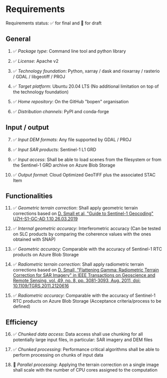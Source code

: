 # Requirements

Requirements status: :white_check_mark: for final and :construction: for draft

## General

1. :white_check_mark: _Package type_: Command line tool and python library

1. :white_check_mark: _License_: Apache v2

1. :white_check_mark: _Technology foundation_:
   Python, xarray / dask and rioxarray / rasterio / GDAL / libgeotiff / PROJ

1. :white_check_mark: _Target platform_: Ubuntu 20.04 LTS (No additional limitation on top of the technology foundation)

1. :white_check_mark: _Home repository_: On the GitHub "bopen" organisation

1. :white_check_mark: _Distribution channels_: PyPI and conda-forge

## Input / output

7. :white_check_mark: _Input DEM formats_: Any file supported by GDAL / PROJ

1. :white_check_mark: _Input SAR products_: Sentinel-1 L1 GRD

1. :white_check_mark: _Input access_:
   Shall be able to load scenes from the filesystem or from the Sentinel-1 GRD archive on Azure Blob Storage

1. :white_check_mark: _Output format_: Cloud Optimized GeoTIFF plus the associated STAC Item

## Functionalities

11. :white_check_mark: _Geometric terrain correction_:
    Shall apply geometric terrain corrections based on
    [D. Small et al, "Guide to Sentinel-1 Geocoding" UZH-S1-GC-AD 1.10 26.03.2019](https://sentinel.esa.int/documents/247904/1653442/Guide-to-Sentinel-1-Geocoding.pdf)

01. :white_check_mark: _Internal geometric accuracy_:
    Interferometric accuracy (Can be tested on SLC products by comparing the coherence values with the ones obtained with SNAP)

01. :white_check_mark: _Geometric accuracy:_
    Comparable with the accuracy of Sentinel-1 RTC products on Azure Blob Storage

01. :white_check_mark: _Radiometric terrain correction_:
    Shall apply radiometric terrain corrections based on
    [D. Small, "Flattening Gamma: Radiometric Terrain Correction for SAR Imagery" in IEEE Transactions on Geoscience and Remote Sensing, vol. 49, no. 8, pp. 3081-3093, Aug. 2011, doi: 10.1109/TGRS.2011.2120616](https://www.doi.org/10.1109/TGRS.2011.2120616)

01. :white_check_mark: _Radiometric accuracy_:
    Comparable with the accuracy of Sentinel-1 RTC products on Azure Blob Storage (Acceptance criteria/process to be defined)

## Efficiency

16. :white_check_mark: _Chunked data access_:
    Data access shall use chunking for all potentially large input files, in particular: SAR imagery and DEM files

01. :white_check_mark: _Chunked processing_:
    Performance critical algorithms shall be able to perform processing on chunks of input data

01. :construction: _Parallel processing_:
    Applying the terrain correction on a single image shall scale with the number of CPU cores assigned to the computation
